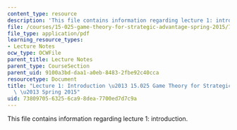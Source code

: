 ```yaml
---
content_type: resource
description: 'This file contains information regarding lecture 1: introduction.'
file: /courses/15-025-game-theory-for-strategic-advantage-spring-2015/7380970563256ca98dea7700ed7d7c9a_MIT15_025S15_Lec_1.pdf
file_type: application/pdf
learning_resource_types:
- Lecture Notes
ocw_type: OCWFile
parent_title: Lecture Notes
parent_type: CourseSection
parent_uid: 9100a3bd-daa1-a0eb-8483-2fbe92c40cca
resourcetype: Document
title: "Lecture 1: Introduction \u2013 15.025 Game Theory for Strategic Advantage\
  \ \u2013 Spring 2015"
uid: 73809705-6325-6ca9-8dea-7700ed7d7c9a
---
```

This file contains information regarding lecture 1: introduction.

